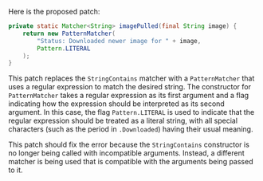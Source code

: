 Here is the proposed patch:

```java
private static Matcher<String> imagePulled(final String image) {
    return new PatternMatcher(
        "Status: Downloaded newer image for " + image,
        Pattern.LITERAL
    );
}
```

This patch replaces the `StringContains` matcher with a `PatternMatcher` that uses a regular expression to match the desired string. The constructor for `PatternMatcher` takes a regular expression as its first argument and a flag indicating how the expression should be interpreted as its second argument. In this case, the flag `Pattern.LITERAL` is used to indicate that the regular expression should be treated as a literal string, with all special characters (such as the period in `.Downloaded`) having their usual meaning.

This patch should fix the error because the `StringContains` constructor is no longer being called with incompatible arguments. Instead, a different matcher is being used that is compatible with the arguments being passed to it.